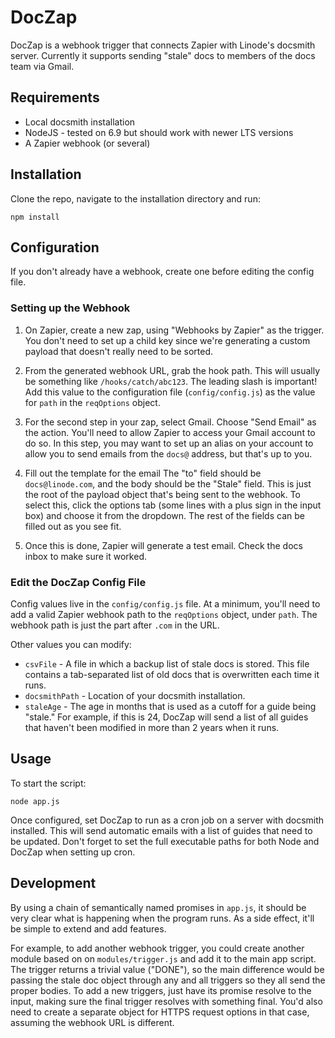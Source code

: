 # DocZap

DocZap is a webhook trigger that connects Zapier with Linode's docsmith server.
Currently it supports sending "stale" docs to members of the docs team via
Gmail.

## Requirements

- Local docsmith installation
- NodeJS - tested on 6.9 but should work with newer LTS versions
- A Zapier webhook (or several)

## Installation

Clone the repo, navigate to the installation directory and run:

    npm install

## Configuration

If you don't already have a webhook, create one before editing the config file.

### Setting up the Webhook

1.  On Zapier, create a new zap, using "Webhooks by Zapier" as the trigger. You don't need to set up a child key since we're generating a custom payload that doesn't really need to be sorted.

2.  From the generated webhook URL, grab the hook path. This will usually be something like `/hooks/catch/abc123`. The leading slash is important! Add this value to the configuration file (`config/config.js`) as the value for `path` in the `reqOptions` object.

3.  For the second step in your zap, select Gmail. Choose "Send Email" as the action. You'll need to allow Zapier to access your Gmail account to do so. In this step, you may want to set up an alias on your account to allow you to send emails from the `docs@` address, but that's up to you.

4.  Fill out the template for the email The "to" field should be `docs@linode.com`, and the body should be the "Stale" field. This is just the root of the payload object that's being sent to the webhook. To select this, click the options tab (some lines with a plus sign in the input box) and choose it from the dropdown. The rest of the fields can be filled out as you see fit.

5.  Once this is done, Zapier will generate a test email. Check the docs inbox to make sure it worked.

### Edit the DocZap Config File

Config values live in the `config/config.js` file. At a minimum, you'll need to
add a valid Zapier webhook path to the `reqOptions` object, under `path`. The
webhook path is just the part after `.com` in the URL.

Other values you can modify:

- `csvFile` - A file in which a backup list of stale docs is stored. This file
contains a tab-separated list of old docs that is overwritten each time it runs.
- `docsmithPath` - Location of your docsmith installation.
- `staleAge` - The age in months that is used as a cutoff for a guide being "stale."
For example, if this is 24, DocZap will send a list of all guides that haven't been
modified in more than 2 years when it runs.

## Usage

To start the script:

    node app.js

Once configured, set DocZap to run as a cron job on a server with docsmith
installed. This will send automatic emails with a list of guides
that need to be updated. Don't forget to set the full executable paths for both
Node and DocZap when setting up cron.

## Development

By using a chain of semantically named promises in `app.js`, it should be very clear what is
happening when the program runs. As a side effect, it'll be simple to extend
and add features.

For example, to add another webhook trigger, you could create another module
based on on `modules/trigger.js` and add it to the main app script. The trigger
returns a trivial value ("DONE"), so the main difference would be passing
the stale doc object through any and all triggers so they all send the proper
bodies. To add a new triggers, just have its promise resolve to the input, making
sure the final trigger resolves with something final. You'd also need to create
a separate object for HTTPS request options in that case, assuming the webhook
URL is different.
